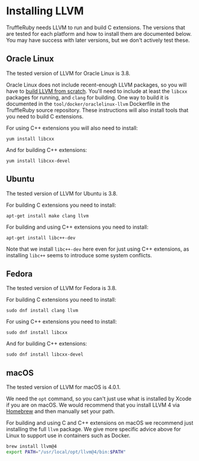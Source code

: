 # Installing LLVM

TruffleRuby needs LLVM to run and build C extensions. The versions that are
tested for each platform and how to install them are documented below. You may
have success with later versions, but we don't actively test these.

## Oracle Linux

The tested version of LLVM for Oracle Linux is 3.8.

Oracle Linux does not include recent-enough LLVM packages, so you will have to
[build LLVM from scratch](https://llvm.org/docs/CMake.html). You'll need to
include at least the `libcxx` packages for running, and `clang`
for building. One way to build it is documented in the
`tool/docker/oraclelinux-llvm` Dockerfile in the TruffleRuby source repository.
These instructions will also install tools that you need to build C extensions.

For using C++ extensions you will also need to install:

```
yum install libcxx
```

And for building C++ extensions:

```
yum install libcxx-devel
```

## Ubuntu

The tested version of LLVM for Ubuntu is 3.8.

For building C extensions you need to install:

```
apt-get install make clang llvm
```

For building and using C++ extensions you need to install:

```
apt-get install libc++-dev
```

Note that we install `libc++-dev` here even for just using C++ extensions, as
installing `libc++` seems to introduce some system conflicts.

## Fedora

The tested version of LLVM for Fedora is 3.8.

For building C extensions you need to install:

```
sudo dnf install clang llvm
```

For using C++ extensions you need to install:

```
sudo dnf install libcxx
```

And for building C++ extensions:

```
sudo dnf install libcxx-devel
```

## macOS

The tested version of LLVM for macOS is 4.0.1.

We need the `opt` command, so you can't just use what is installed by Xcode if
you are on macOS. We would recommend that you install LLVM 4 via
[Homebrew](https://brew.sh) and then manually set your path.

For building and using C and C++ extensions on macOS we recommend just
installing the full `llvm` package. We give more specific advice above for Linux
to support use in containers such as Docker.

```bash
brew install llvm@4
export PATH="/usr/local/opt/llvm@4/bin:$PATH"
```
